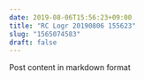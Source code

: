```yaml
---
date: 2019-08-06T15:56:23+09:00
title: "RC Logr 20190806 155623"
slug: "1565074583"
draft: false
---
```


Post content in markdown format

